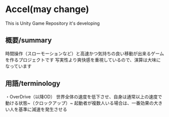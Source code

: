# Accel(may change)
This is Unity Game Repository it's developing

## 概要/summary
時間操作（スローモーションなど）と高速かつ気持ちの良い移動が出来るゲームを作るプロジェクトです
写実性より爽快感を重視しているので、演算は大味になっています

## 用語/terminology
・OverDrive（以降OD）
世界全体の速度を低下させ、自身は通常以上の速度で動ける状態~（クロックアップ）~
起動者が複数人いる場合は、一番効果の大きい人を基準に減速を発生させる
